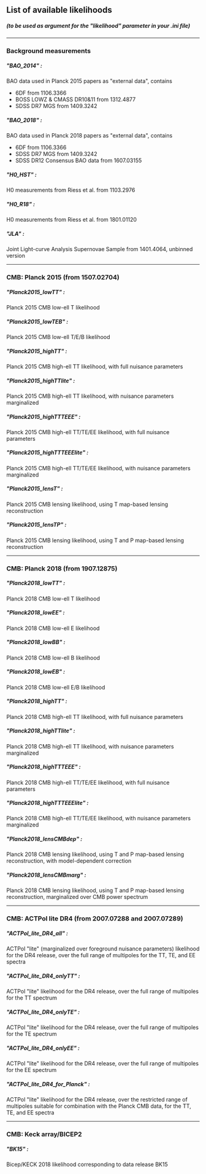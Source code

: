 ## List of available likelihoods
##### (to be used as argument for the "likelihood" parameter in your .ini file)

-------------

### Background measurements

##### "BAO_2014" :
BAO data used in Planck 2015 papers as "external data", contains
- 6DF from 1106.3366
- BOSS LOWZ & CMASS DR10&11 from 1312.4877
- SDSS DR7 MGS from 1409.3242

##### "BAO_2018" :
BAO data used in Planck 2018 papers as "external data", contains
- 6DF from 1106.3366
- SDSS DR7 MGS from 1409.3242
- SDSS DR12 Consensus BAO data from 1607.03155

##### "H0_HST" :
H0 measurements from Riess et al. from 1103.2976

##### "H0_R18" :
H0 measurements from Riess et al. from 1801.01120

##### "JLA" :
Joint Light-curve Analysis Supernovae Sample from 1401.4064, unbinned version

-------------

### CMB: Planck 2015 (from 1507.02704)

##### "Planck2015_lowTT" :
Planck 2015 CMB low-ell T likelihood

##### "Planck2015_lowTEB" :
Planck 2015 CMB low-ell T/E/B likelihood

##### "Planck2015_highTT" :
Planck 2015 CMB high-ell TT likelihood, with full nuisance parameters

##### "Planck2015_highTTlite" :
Planck 2015 CMB high-ell TT likelihood, with nuisance parameters marginalized

##### "Planck2015_highTTTEEE" :
Planck 2015 CMB high-ell TT/TE/EE likelihood, with full nuisance parameters

##### "Planck2015_highTTTEEElite" :
Planck 2015 CMB high-ell TT/TE/EE likelihood, with nuisance parameters marginalized

##### "Planck2015_lensT" :
Planck 2015 CMB lensing likelihood, using T map-based lensing reconstruction

##### "Planck2015_lensTP" :
Planck 2015 CMB lensing likelihood, using T and P map-based lensing reconstruction

-------------

### CMB: Planck 2018 (from 1907.12875)

##### "Planck2018_lowTT" :
Planck 2018 CMB low-ell T likelihood

##### "Planck2018_lowEE" :
Planck 2018 CMB low-ell E likelihood

##### "Planck2018_lowBB" :
Planck 2018 CMB low-ell B likelihood

##### "Planck2018_lowEB" :
Planck 2018 CMB low-ell E/B likelihood

##### "Planck2018_highTT" :
Planck 2018 CMB high-ell TT likelihood, with full nuisance parameters

##### "Planck2018_highTTlite" :
Planck 2018 CMB high-ell TT likelihood, with nuisance parameters marginalized

##### "Planck2018_highTTTEEE" :
Planck 2018 CMB high-ell TT/TE/EE likelihood, with full nuisance parameters

##### "Planck2018_highTTTEEElite" :
Planck 2018 CMB high-ell TT/TE/EE likelihood, with nuisance parameters marginalized

##### "Planck2018_lensCMBdep" :
Planck 2018 CMB lensing likelihood, using T and P map-based lensing reconstruction, with model-dependent correction

##### "Planck2018_lensCMBmarg" :
Planck 2018 CMB lensing likelihood, using T and P map-based lensing reconstruction, marginalized over CMB power spectrum

-------------

### CMB: ACTPol lite DR4 (from 2007.07288 and 2007.07289)

##### "ACTPol_lite_DR4_all" :
ACTPol "lite" (marginalized over foreground nuisance parameters) likelihood for the DR4 release, over the full range of multipoles for the TT, TE, and EE spectra

##### "ACTPol_lite_DR4_onlyTT" :
ACTPol "lite" likelihood for the DR4 release, over the full range of multipoles for the TT spectrum

##### "ACTPol_lite_DR4_onlyTE" :
ACTPol "lite" likelihood for the DR4 release, over the full range of multipoles for the TE spectrum

##### "ACTPol_lite_DR4_onlyEE" :
ACTPol "lite" likelihood for the DR4 release, over the full range of multipoles for the EE spectrum

##### "ACTPol_lite_DR4_for_Planck" :
ACTPol "lite" likelihood for the DR4 release, over the restricted range of multipoles suitable for combination with the Planck CMB data, for the TT, TE, and EE spectra

-------------

### CMB: Keck array/BICEP2

##### "BK15" :
Bicep/KECK 2018 likelihood corresponding to data release BK15
